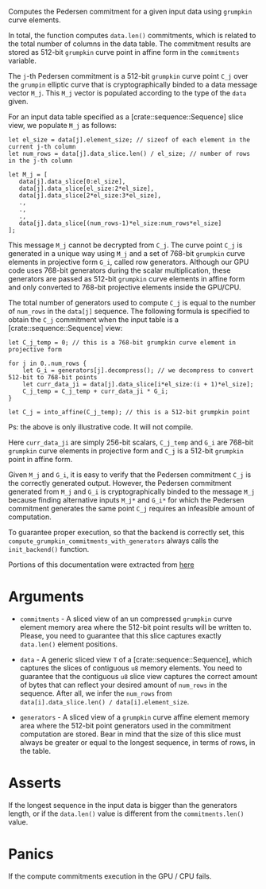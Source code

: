 Computes the Pedersen commitment for a given input data using `grumpkin` curve elements.

In total, the function computes `data.len()` commitments,
which is related to the total number of columns in the data table. The commitment
results are stored as 512-bit `grumpkin` curve point in affine form in the `commitments` variable.

The `j`-th Pedersen commitment is a 512-bit `grumpkin` curve point `C_j` over the
`grumpin` elliptic curve that is cryptographically binded to a data message vector `M_j`. This `M_j` vector is populated according to the type of the `data` given.

For an input data table specified as a [crate::sequence::Sequence] slice view, we populate `M_j` as follows:

```text
let el_size = data[j].element_size; // sizeof of each element in the current j-th column
let num_rows = data[j].data_slice.len() / el_size; // number of rows in the j-th column

let M_j = [
   data[j].data_slice[0:el_size],
   data[j].data_slice[el_size:2*el_size],
   data[j].data_slice[2*el_size:3*el_size],
   .,
   .,
   .,
   data[j].data_slice[(num_rows-1)*el_size:num_rows*el_size]
];
```

This message `M_j` cannot be decrypted from `C_j`. The curve point `C_j`
is generated in a unique way using `M_j` and a
set of 768-bit `grumpkin` curve elements in projective form `G_i`, called row generators.
Although our GPU code uses 768-bit generators during the scalar 
multiplication, these generators are passed as 512-bit `grumpkin` curve elements in affine form
and only converted to 768-bit projective elements inside the GPU/CPU.

The total number of generators used to compute `C_j` is equal to 
the number of `num_rows` in the `data[j]` sequence. The following formula
is specified to obtain the `C_j` commitment when the input table is a 
[crate::sequence::Sequence] view:

```text
let C_j_temp = 0; // this is a 768-bit grumpkin curve element in projective form

for j in 0..num_rows {
    let G_i = generators[j].decompress(); // we decompress to convert 512-bit to 768-bit points
    let curr_data_ji = data[j].data_slice[i*el_size:(i + 1)*el_size];
    C_j_temp = C_j_temp + curr_data_ji * G_i;
}

let C_j = into_affine(C_j_temp); // this is a 512-bit grumpkin point
```

Ps: the above is only illustrative code. It will not compile.

Here `curr_data_ji` are simply 256-bit scalars, `C_j_temp` and `G_i` are
768-bit `grumpkin` curve elements in projective form and `C_j` is a 512-bit `grumpkin` point in affine form.

Given `M_j` and `G_i`, it is easy to verify that the Pedersen
commitment `C_j` is the correctly generated output. However,
the Pedersen commitment generated from `M_j` and `G_i` is cryptographically
binded to the message `M_j` because finding alternative inputs `M_j*` and 
`G_i*` for which the Pedersen commitment generates the same point `C_j`
requires an infeasible amount of computation.

To guarantee proper execution, so that the backend is correctly set,
this `compute_grumpkin_commitments_with_generators` always calls the `init_backend()` function.

Portions of this documentation were extracted from
[here](findora.org/faq/crypto/pedersen-commitment-with-elliptic-curves/)

# Arguments

* `commitments` - A sliced view of an un compressed `grumpkin` curve element memory area where the 
               512-bit point results will be written to. Please,
               you need to guarantee that this slice captures exactly
               `data.len()` element positions.

* `data` - A generic sliced view `T` of a [crate::sequence::Sequence], 
        which captures the slices of contiguous `u8` memory elements.
        You need to guarantee that the contiguous `u8` slice view
        captures the correct amount of bytes that can reflect
        your desired amount of `num_rows` in the sequence. After all,
        we infer the `num_rows` from `data[i].data_slice.len() / data[i].element_size`.

* `generators` - A sliced view of a `grumpkin` curve affine element memory area where the
              512-bit point generators used in the commitment computation are
              stored. Bear in mind that the size of this slice must always be greater
              or equal to the longest sequence, in terms of rows, in the table.

# Asserts

If the longest sequence in the input data is bigger than the generators length, or if
the `data.len()` value is different from the `commitments.len()` value.

# Panics

If the compute commitments execution in the GPU / CPU fails.
